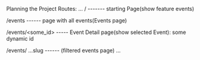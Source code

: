 Planning the Project Routes:
...
/ ------- starting Page(show feature events)

/events ------ page with all events(Events page)

/events/<some_id> ----- Event Detail page(show selected Event): some dynamic id

/events/ ...slug   ------ (filtered events page)
...